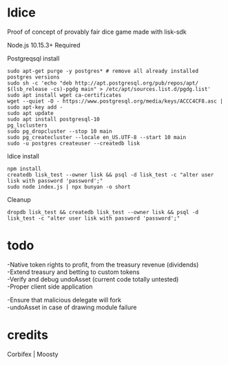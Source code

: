 # ldice
Proof of concept of provably fair dice game made with lisk-sdk

Node.js 10.15.3+ Required

Postgreqsql install
```
sudo apt-get purge -y postgres* # remove all already installed postgres versions
sudo sh -c 'echo "deb http://apt.postgresql.org/pub/repos/apt/ $(lsb_release -cs)-pgdg main" > /etc/apt/sources.list.d/pgdg.list'
sudo apt install wget ca-certificates
wget --quiet -O - https://www.postgresql.org/media/keys/ACCC4CF8.asc | sudo apt-key add -
sudo apt update
sudo apt install postgresql-10
pg_lsclusters
sudo pg_dropcluster --stop 10 main
sudo pg_createcluster --locale en_US.UTF-8 --start 10 main
sudo -u postgres createuser --createdb lisk
```

ldice install
```
npm install
createdb lisk_test --owner lisk && psql -d lisk_test -c "alter user lisk with password 'password';"
sudo node index.js | npx bunyan -o short
```

Cleanup
```
dropdb lisk_test && createdb lisk_test --owner lisk && psql -d lisk_test -c "alter user lisk with password 'password';"
```

# todo
-Native token rights to profit, from the treasury revenue (dividends)<br>
-Extend treasury and betting to custom tokens<br>
-Verify and debug undoAsset (current code totally untested)<br>
-Proper client side application<br>

-Ensure that malicious delegate will fork<br>
-undoAsset in case of drawing module failure<br>

# credits
Corbifex | Moosty